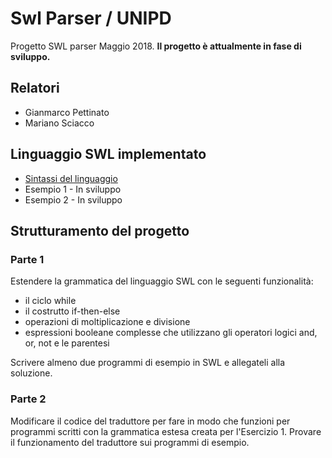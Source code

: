 # Swl Parser / UNIPD

Progetto SWL parser Maggio 2018.
**Il progetto è attualmente in fase di sviluppo.**

## Relatori

- Gianmarco Pettinato
- Mariano Sciacco

## Linguaggio SWL implementato

- [Sintassi del linguaggio](syntax)
- Esempio 1 - In sviluppo
- Esempio 2 - In sviluppo


## Strutturamento del progetto

### Parte 1

Estendere la grammatica del linguaggio SWL con le seguenti funzionalità:

- il ciclo while
- il costrutto if-then-else
- operazioni di moltiplicazione e divisione
- espressioni booleane complesse che utilizzano gli operatori logici and, or, not e le parentesi

Scrivere almeno due programmi di esempio in SWL e allegateli alla soluzione.

### Parte 2

Modificare il codice del traduttore per fare in modo che funzioni per programmi scritti con la grammatica estesa 
creata per l'Esercizio 1. 
Provare il funzionamento del traduttore sui programmi di esempio.

